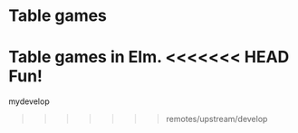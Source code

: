 # Table games

Table games in Elm.
<<<<<<< HEAD
Fun!
=======

mydevelop
>>>>>>> remotes/upstream/develop
